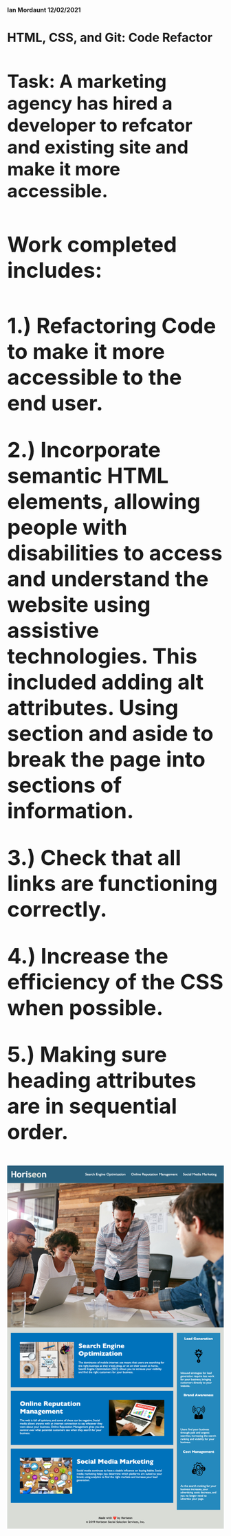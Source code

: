 <strong>Ian Mordaunt 12/02/2021<strong>

<div>
<h1>HTML, CSS, and Git: Code Refactor<h1>
<div>
<p>
<h2>Task: A marketing agency has hired a developer to refcator and existing site and make it more accessible.<h2>
<p>
<div>
<p>
<h3>Work completed includes:<h3>
<p>
1.) Refactoring Code to make it more accessible to the end user.
<p>
2.) Incorporate semantic HTML elements, allowing people with disabilities to access and understand the website using assistive technologies. This included adding alt attributes. Using section and aside to break the page into sections of information. 
<p>
3.) Check that all links are functioning correctly.

4.) Increase the efficiency of the CSS when possible.

5.) Making sure heading attributes are in sequential order.

<div>

![my screenshot](https://github.com/IanMordaunt/01-code_refactor/blob/master/assets/images/%20Horiseon1%20-%20ianmordaunt.github.io.png)
